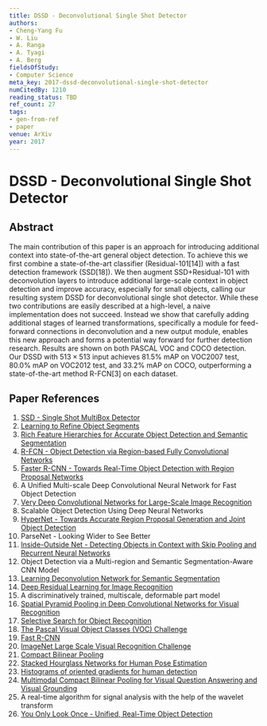 ```yaml
---
title: DSSD - Deconvolutional Single Shot Detector
authors:
- Cheng-Yang Fu
- W. Liu
- A. Ranga
- A. Tyagi
- A. Berg
fieldsOfStudy:
- Computer Science
meta_key: 2017-dssd-deconvolutional-single-shot-detector
numCitedBy: 1210
reading_status: TBD
ref_count: 27
tags:
- gen-from-ref
- paper
venue: ArXiv
year: 2017
---
```


# DSSD - Deconvolutional Single Shot Detector

## Abstract

The main contribution of this paper is an approach for introducing additional context into state-of-the-art general object detection. To achieve this we first combine a state-of-the-art classifier (Residual-101[14]) with a fast detection framework (SSD[18]). We then augment SSD+Residual-101 with deconvolution layers to introduce additional large-scale context in object detection and improve accuracy, especially for small objects, calling our resulting system DSSD for deconvolutional single shot detector. While these two contributions are easily described at a high-level, a naive implementation does not succeed. Instead we show that carefully adding additional stages of learned transformations, specifically a module for feed-forward connections in deconvolution and a new output module, enables this new approach and forms a potential way forward for further detection research. Results are shown on both PASCAL VOC and COCO detection. Our DSSD with $513 \times 513$ input achieves 81.5% mAP on VOC2007 test, 80.0% mAP on VOC2012 test, and 33.2% mAP on COCO, outperforming a state-of-the-art method R-FCN[3] on each dataset.

## Paper References

1. [SSD - Single Shot MultiBox Detector](2016-ssd-single-shot-multibox-detector)
2. [Learning to Refine Object Segments](2016-learning-to-refine-object-segments)
3. [Rich Feature Hierarchies for Accurate Object Detection and Semantic Segmentation](2014-rich-feature-hierarchies-for-accurate-object-detection-and-semantic-segmentation)
4. [R-FCN - Object Detection via Region-based Fully Convolutional Networks](2016-r-fcn-object-detection-via-region-based-fully-convolutional-networks)
5. [Faster R-CNN - Towards Real-Time Object Detection with Region Proposal Networks](2015-faster-r-cnn-towards-real-time-object-detection-with-region-proposal-networks)
6. A Unified Multi-scale Deep Convolutional Neural Network for Fast Object Detection
7. [Very Deep Convolutional Networks for Large-Scale Image Recognition](2015-very-deep-convolutional-networks-for-large-scale-image-recognition)
8. Scalable Object Detection Using Deep Neural Networks
9. [HyperNet - Towards Accurate Region Proposal Generation and Joint Object Detection](2016-hypernet-towards-accurate-region-proposal-generation-and-joint-object-detection)
10. ParseNet - Looking Wider to See Better
11. [Inside-Outside Net - Detecting Objects in Context with Skip Pooling and Recurrent Neural Networks](2016-inside-outside-net-detecting-objects-in-context-with-skip-pooling-and-recurrent-neural-networks)
12. Object Detection via a Multi-region and Semantic Segmentation-Aware CNN Model
13. [Learning Deconvolution Network for Semantic Segmentation](2015-learning-deconvolution-network-for-semantic-segmentation)
14. [Deep Residual Learning for Image Recognition](2016-deep-residual-learning-for-image-recognition)
15. A discriminatively trained, multiscale, deformable part model
16. [Spatial Pyramid Pooling in Deep Convolutional Networks for Visual Recognition](2015-spatial-pyramid-pooling-in-deep-convolutional-networks-for-visual-recognition)
17. [Selective Search for Object Recognition](2013-selective-search-for-object-recognition)
18. [The Pascal Visual Object Classes (VOC) Challenge](2009-the-pascal-visual-object-classes-voc-challenge)
19. [Fast R-CNN](2015-fast-r-cnn)
20. [ImageNet Large Scale Visual Recognition Challenge](2015-imagenet-large-scale-visual-recognition-challenge)
21. [Compact Bilinear Pooling](2016-compact-bilinear-pooling)
22. [Stacked Hourglass Networks for Human Pose Estimation](2016-stacked-hourglass-networks-for-human-pose-estimation)
23. [Histograms of oriented gradients for human detection](2005-histograms-of-oriented-gradients-for-human-detection)
24. [Multimodal Compact Bilinear Pooling for Visual Question Answering and Visual Grounding](2016-multimodal-compact-bilinear-pooling-for-visual-question-answering-and-visual-grounding)
25. A real-time algorithm for signal analysis with the help of the wavelet transform
26. [You Only Look Once - Unified, Real-Time Object Detection](2016-you-only-look-once-unified-real-time-object-detection)
